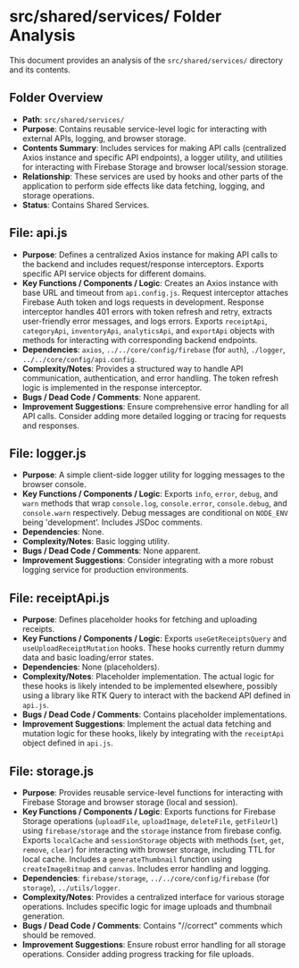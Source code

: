 # src/shared/services/ Folder Analysis

This document provides an analysis of the `src/shared/services/` directory and its contents.

## Folder Overview
- **Path**: `src/shared/services/`
- **Purpose**: Contains reusable service-level logic for interacting with external APIs, logging, and browser storage.
- **Contents Summary**: Includes services for making API calls (centralized Axios instance and specific API endpoints), a logger utility, and utilities for interacting with Firebase Storage and browser local/session storage.
- **Relationship**: These services are used by hooks and other parts of the application to perform side effects like data fetching, logging, and storage operations.
- **Status**: Contains Shared Services.

## File: api.js
- **Purpose**: Defines a centralized Axios instance for making API calls to the backend and includes request/response interceptors. Exports specific API service objects for different domains.
- **Key Functions / Components / Logic**: Creates an Axios instance with base URL and timeout from `api.config.js`. Request interceptor attaches Firebase Auth token and logs requests in development. Response interceptor handles 401 errors with token refresh and retry, extracts user-friendly error messages, and logs errors. Exports `receiptApi`, `categoryApi`, `inventoryApi`, `analyticsApi`, and `exportApi` objects with methods for interacting with corresponding backend endpoints.
- **Dependencies**: `axios`, `../../core/config/firebase` (for `auth`), `./logger`, `../../core/config/api.config`.
- **Complexity/Notes**: Provides a structured way to handle API communication, authentication, and error handling. The token refresh logic is implemented in the response interceptor.
- **Bugs / Dead Code / Comments**: None apparent.
- **Improvement Suggestions**: Ensure comprehensive error handling for all API calls. Consider adding more detailed logging or tracing for requests and responses.

## File: logger.js
- **Purpose**: A simple client-side logger utility for logging messages to the browser console.
- **Key Functions / Components / Logic**: Exports `info`, `error`, `debug`, and `warn` methods that wrap `console.log`, `console.error`, `console.debug`, and `console.warn` respectively. Debug messages are conditional on `NODE_ENV` being 'development'. Includes JSDoc comments.
- **Dependencies**: None.
- **Complexity/Notes**: Basic logging utility.
- **Bugs / Dead Code / Comments**: None apparent.
- **Improvement Suggestions**: Consider integrating with a more robust logging service for production environments.

## File: receiptApi.js
- **Purpose**: Defines placeholder hooks for fetching and uploading receipts.
- **Key Functions / Components / Logic**: Exports `useGetReceiptsQuery` and `useUploadReceiptMutation` hooks. These hooks currently return dummy data and basic loading/error states.
- **Dependencies**: None (placeholders).
- **Complexity/Notes**: Placeholder implementation. The actual logic for these hooks is likely intended to be implemented elsewhere, possibly using a library like RTK Query to interact with the backend API defined in `api.js`.
- **Bugs / Dead Code / Comments**: Contains placeholder implementations.
- **Improvement Suggestions**: Implement the actual data fetching and mutation logic for these hooks, likely by integrating with the `receiptApi` object defined in `api.js`.

## File: storage.js
- **Purpose**: Provides reusable service-level functions for interacting with Firebase Storage and browser storage (local and session).
- **Key Functions / Components / Logic**: Exports functions for Firebase Storage operations (`uploadFile`, `uploadImage`, `deleteFile`, `getFileUrl`) using `firebase/storage` and the `storage` instance from firebase config. Exports `localCache` and `sessionStorage` objects with methods (`set`, `get`, `remove`, `clear`) for interacting with browser storage, including TTL for local cache. Includes a `generateThumbnail` function using `createImageBitmap` and `canvas`. Includes error handling and logging.
- **Dependencies**: `firebase/storage`, `../../core/config/firebase` (for `storage`), `../utils/logger`.
- **Complexity/Notes**: Provides a centralized interface for various storage operations. Includes specific logic for image uploads and thumbnail generation.
- **Bugs / Dead Code / Comments**: Contains "//correct" comments which should be removed.
- **Improvement Suggestions**: Ensure robust error handling for all storage operations. Consider adding progress tracking for file uploads.
